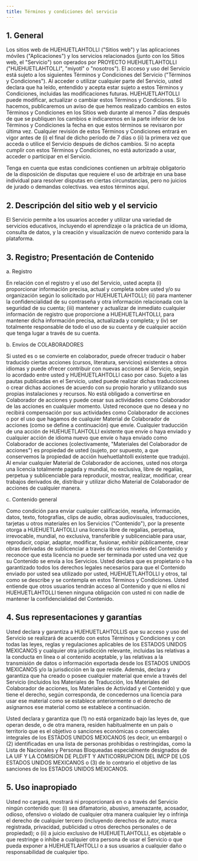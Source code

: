 ```yaml
---
title: Términos y condiciones del servicio
---
```


## 1.  General

Los sitios web de HUEHUETLAHTOLLI (\"Sitios web\") y las aplicaciones
móviles (\"Aplicaciones\") y los servicios relacionados (junto con los
Sitios web, el \"Servicio\") son operados por PROYECTO HUEHUETLAHTOLLI
(\"HUEHUETLAHTOLLI\", \"miyotl\" o \"nosotros\"). El acceso y uso del
Servicio está sujeto a los siguientes Términos y Condiciones del
Servicio (\"Términos y Condiciones\"). Al acceder o utilizar cualquier
parte del Servicio, usted declara que ha leído, entendido y acepta estar
sujeto a estos Términos y Condiciones, incluidas las modificaciones
futuras. HUEHUETLAHTOLLI puede modificar, actualizar o cambiar estos
Términos y Condiciones. Si lo hacemos, publicaremos un aviso de que
hemos realizado cambios en estos Términos y Condiciones en los Sitios
web durante al menos 7 días después de que se publiquen los cambios e
indicaremos en la parte inferior de los Términos y Condiciones la fecha
en que estos términos se revisaron por última vez. Cualquier revisión de
estos Términos y Condiciones entrará en vigor antes de (i) el final de
dicho período de 7 días o (ii) la primera vez que acceda o utilice el
Servicio después de dichos cambios. Si no acepta cumplir con estos
Términos y Condiciones, no está autorizado a usar, acceder o participar
en el Servicio.

Tenga en cuenta que estas condiciones contienen un arbitraje obligatorio
de la disposición de disputas que requiere el uso de arbitraje en una
base individual para resolver disputas en ciertas circunstancias, pero
no juicios de jurado o demandas colectivas. vea estos términos aquí.

## 2.  Descripción del sitio web y el servicio

El Servicio permite a los usuarios acceder y utilizar una variedad de
servicios educativos, incluyendo el aprendizaje o la práctica de un
idioma, consulta de datos, y la creación y visualización de nuevo
contenido para la plataforma.

## 3.  Registro; Presentación de Contenido

a\. Registro

En relación con el registro y el uso del Servicio, usted acepta (i)
proporcionar información precisa, actual y completa sobre usted y/o su
organización según lo solicitado por HUEHUETLAHTOLLI; (ii) para mantener
la confidencialidad de su contraseña y otra información relacionada con
la seguridad de su cuenta; (iii) mantener y actualizar de inmediato
cualquier información de registro que proporcione a HUEHUETLAHTOLLI,
para mantener dicha información precisa, actualizada y completa; y (iv)
ser totalmente responsable de todo el uso de su cuenta y de cualquier
acción que tenga lugar a través de su cuenta.

b\. Envíos de COLABORADORES

Si usted es o se convierte en colaborador, puede ofrecer traducir o
haber traducido ciertas acciones (cursos, literatura, servicios)
existentes a otros idiomas y puede ofrecer contribuir con nuevas
acciones al Servicio, según lo acordado entre usted y HUEHUETLAHTOLLI
caso por caso. Sujeto a las pautas publicadas en el Servicio, usted
puede realizar dichas traducciones o crear dichas acciones de acuerdo
con su propio horario y utilizando sus propias instalaciones y recursos.
No está obligado a convertirse en Colaborador de acciones y puede cesar
sus actividades como Colaborador de las acciones en cualquier momento.
Usted reconoce que no desea y no recibirá compensación por sus
actividades como Colaborador de acciones o por el uso que hagamos de
cualquier Material de Colaborador de acciones (como se define a
continuación) que envíe. Cualquier traducción de una acción de
HUEHUETLAHTOLLI existente que envíe o haya enviado y cualquier acción de
idioma nuevo que envíe o haya enviado como Colaborador de acciones
(colectivamente, \"Materiales del Colaborador de acciones\") es
propiedad de usted (sujeto, por supuesto, a que conservemos la propiedad
de acción huehuetlahtolli existente que tradujo). Al enviar cualquier
Material de Colaborador de acciones, usted nos otorga una licencia
totalmente pagada y mundial, no exclusiva, libre de regalías, perpetua y
sublicenciable para reproducir, mostrar, realizar, modificar, crear
trabajos derivados de, distribuir y utilizar dicho Material de
Colaborador de acciones de cualquier manera.

c\. Contenido general

Como condición para enviar cualquier calificación, reseña, información,
datos, texto, fotografías, clips de audio, obras audiovisuales,
traducciones, tarjetas u otros materiales en los Servicios
(\"Contenido\"), por la presente otorga a HUEHUETLAHTOLLI una licencia
libre de regalías, perpetua, irrevocable, mundial, no exclusiva,
transferible y sublicenciable para usar, reproducir, copiar, adaptar,
modificar, fusionar, exhibir públicamente, crear obras derivadas de
sublicenciar a través de varios niveles del Contenido y reconoce que
esta licencia no puede ser terminada por usted una vez que su Contenido
se envía a los Servicios. Usted declara que es propietario o ha
garantizado todos los derechos legales necesarios para que el Contenido
enviado por usted sea utilizado por usted, HUEHUETLAHTOLLI y otros, tal
como se describe y se contempla en estos Términos y Condiciones. Usted
entiende que otros usuarios tendrán acceso al Contenido y que ni ellos
ni HUEHUETLAHTOLLI tienen ninguna obligación con usted ni con nadie de
mantener la confidencialidad del Contenido.

## 4.  Sus representaciones y garantías

Usted declara y garantiza a HUEHUETLAHTOLLIS que su acceso y uso del
Servicio se realizará de acuerdo con estos Términos y Condiciones y con
todas las leyes, reglas y regulaciones aplicables de los ESTADOS UNIDOS
MEXICANOS y cualquier otra jurisdicción relevante, incluidas las
relativas a la conducta en línea o al contenido aceptable, y las
relativas a la transmisión de datos o información exportada desde los
ESTADOS UNIDOS MEXICANOS y/o la jurisdicción en la que reside. Además,
declara y garantiza que ha creado o posee cualquier material que envíe a
través del Servicio (incluidos los Materiales de Traducción, los
Materiales del Colaborador de acciones, los Materiales de Actividad y el
Contenido) y que tiene el derecho, según corresponda, de concedernos una
licencia para usar ese material como se establece anteriormente o el
derecho de asignarnos ese material como se establece a continuación.

Usted declara y garantiza que (1) no está organizado bajo las leyes de,
que operan desde, o de otra manera, residen habitualmente en un país o
territorio que es el objetivo o sanciones económicas o comerciales
integrales de los ESTADOS UNIDOS MEXICANOS (es decir, un embargo) o (2)
identificadas en una lista de personas prohibidas o restringidas, como
la Lista de Nacionales y Personas Bloqueadas especialmente designados de
LA UIF Y LA COMISION DE PLD/FT Y ANTICORRUPCION DEL IMCP DE LOS ESTADOS
UNIDOS MEXICANOS o (3) de lo contrario el objetivo de las sanciones de
los ESTADOS UNIDOS MEXICANOS.

## 5.  Uso inapropiado

Usted no cargará, mostrará ni proporcionará en o a través del Servicio
ningún contenido que: (i) sea difamatorio, abusivo, amenazante,
acosador, odioso, ofensivo o violado de cualquier otra manera cualquier
ley o infrinja el derecho de cualquier tercero (incluyendo derechos de
autor, marca registrada, privacidad, publicidad u otros derechos
personales o de propiedad); o (ii) a juicio exclusivo de
HUEHUETLAHTOLLI, es objetable o que restringe o inhibe a cualquier otra
persona de usar el Servicio o que pueda exponer a HUEHUETLAHTOLLI o a
sus usuarios a cualquier daño o responsabilidad de cualquier tipo.

